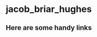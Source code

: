 # jacob_briar_hughes
<!---
just a comment from here on the ground
I call my machine the ground because it's not the cloud
-->
## Here are some handy links




